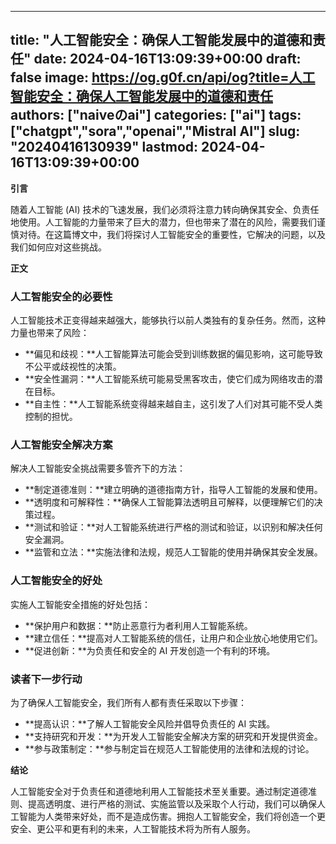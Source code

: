 
---
title: "人工智能安全：确保人工智能发展中的道德和责任"
date: 2024-04-16T13:09:39+00:00
draft: false
image: https://og.g0f.cn/api/og?title=人工智能安全：确保人工智能发展中的道德和责任
authors: ["naiveのai"]
categories: ["ai"]
tags: ["chatgpt","sora","openai","Mistral AI"]
slug: "20240416130939"
lastmod: 2024-04-16T13:09:39+00:00
---
**引言**

随着人工智能 (AI) 技术的飞速发展，我们必须将注意力转向确保其安全、负责任地使用。人工智能的力量带来了巨大的潜力，但也带来了潜在的风险，需要我们谨慎对待。在这篇博文中，我们将探讨人工智能安全的重要性，它解决的问题，以及我们如何应对这些挑战。

**正文**

### 人工智能安全的必要性

人工智能技术正变得越来越强大，能够执行以前人类独有的复杂任务。然而，这种力量也带来了风险：

* **偏见和歧视：**人工智能算法可能会受到训练数据的偏见影响，这可能导致不公平或歧视性的决策。
* **安全性漏洞：**人工智能系统可能易受黑客攻击，使它们成为网络攻击的潜在目标。
* **自主性：**人工智能系统变得越来越自主，这引发了人们对其可能不受人类控制的担忧。

### 人工智能安全解决方案

解决人工智能安全挑战需要多管齐下的方法：

* **制定道德准则：**建立明确的道德指南方针，指导人工智能的发展和使用。
* **透明度和可解释性：**确保人工智能算法透明且可解释，以便理解它们的决策过程。
* **测试和验证：**对人工智能系统进行严格的测试和验证，以识别和解决任何安全漏洞。
* **监管和立法：**实施法律和法规，规范人工智能的使用并确保其安全发展。

### 人工智能安全的好处

实施人工智能安全措施的好处包括：

* **保护用户和数据：**防止恶意行为者利用人工智能系统。
* **建立信任：**提高对人工智能系统的信任，让用户和企业放心地使用它们。
* **促进创新：**为负责任和安全的 AI 开发创造一个有利的环境。

### 读者下一步行动

为了确保人工智能安全，我们所有人都有责任采取以下步骤：

* **提高认识：**了解人工智能安全风险并倡导负责任的 AI 实践。
* **支持研究和开发：**为开发人工智能安全解决方案的研究和开发提供资金。
* **参与政策制定：**参与制定旨在规范人工智能使用的法律和法规的讨论。

**结论**

人工智能安全对于负责任和道德地利用人工智能技术至关重要。通过制定道德准则、提高透明度、进行严格的测试、实施监管以及采取个人行动，我们可以确保人工智能为人类带来好处，而不是造成伤害。拥抱人工智能安全，我们将创造一个更安全、更公平和更有利的未来，人工智能技术将为所有人服务。